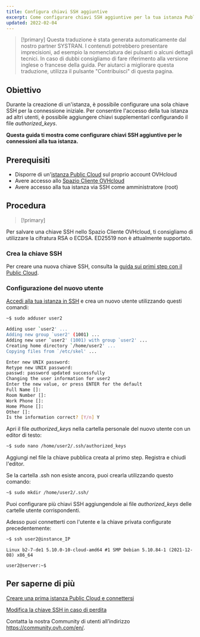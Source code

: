 ```yaml
---
title: Configura chiavi SSH aggiuntive
excerpt: Come configurare chiavi SSH aggiuntive per la tua istanza Public Cloud
updated: 2022-02-04
---
```


> [!primary]
> Questa traduzione è stata generata automaticamente dal nostro partner SYSTRAN. I contenuti potrebbero presentare imprecisioni, ad esempio la nomenclatura dei pulsanti o alcuni dettagli tecnici. In caso di dubbi consigliamo di fare riferimento alla versione inglese o francese della guida. Per aiutarci a migliorare questa traduzione, utilizza il pulsante "Contribuisci" di questa pagina.
>

## Obiettivo
 
Durante la creazione di un'istanza, è possibile configurare una sola chiave SSH per la connessione iniziale. Per consentire l'accesso della tua istanza ad altri utenti, è possibile aggiungere chiavi supplementari configurando il file *authorized_keys*.

**Questa guida ti mostra come configurare chiavi SSH aggiuntive per le connessioni alla tua istanza.**

## Prerequisiti

- Disporre di un'[istanza Public Cloud](https://www.ovhcloud.com/it/public-cloud/) sul proprio account OVHcloud
- Avere accesso allo [Spazio Cliente OVHcloud](https://www.ovh.com/auth/?action=gotomanager&from=https://www.ovh.it/&ovhSubsidiary=it)
- Avere accesso alla tua istanza via SSH come amministratore (root)

## Procedura

> [!primary]
>
Per salvare una chiave SSH nello Spazio Cliente OVHcloud, ti consigliamo di utilizzare la cifratura RSA o ECDSA. ED25519 non è attualmente supportato.
>

### Crea la chiave SSH

Per creare una nuova chiave SSH, consulta la [guida sui primi step con il Public Cloud](/pages/public_cloud/compute/public-cloud-first-steps).

### Configurazione del nuovo utente

[Accedi alla tua istanza in SSH](/pages/public_cloud/compute/public-cloud-first-steps#connect-to-instance) e crea un nuovo utente utilizzando questi comandi:

```bash
~$ sudo adduser user2

Adding user `user2' ...
Adding new group `user2' (1001) ...
Adding new user `user2' (1001) with group `user2' ...
Creating home directory `/home/user2' ...
Copying files from `/etc/skel' ...

Enter new UNIX password:
Retype new UNIX password:
passwd: password updated successfully
Changing the user information for user2
Enter the new value, or press ENTER for the default
Full Name []:
Room Number []:
Work Phone []:
Home Phone []:
Other []:
Is the information correct? [Y/n] Y
```

Apri il file *authorized_keys* nella cartella personale del nuovo utente con un editor di testo:

```bash
~$ sudo nano /home/user2/.ssh/authorized_keys
```

Aggiungi nel file la chiave pubblica creata al primo step. Registra e chiudi l'editor.

Se la cartella .ssh non esiste ancora, puoi crearla utilizzando questo comando:

```bash
~$ sudo mkdir /home/user2/.ssh/
```

Puoi configurare più chiavi SSH aggiungendole ai file *authorized_keys* delle cartelle utente corrispondenti.

Adesso puoi connetterti con l'utente e la chiave privata configurate precedentemente:

```bash
~$ ssh user2@instance_IP
```
```console
Linux b2-7-de1 5.10.0-10-cloud-amd64 #1 SMP Debian 5.10.84-1 (2021-12-08) x86_64

user2@server:~$
```

## Per saperne di più

[Creare una prima istanza Public Cloud e connettersi](/pages/public_cloud/compute/public-cloud-first-steps)

[Modifica la chiave SSH in caso di perdita](/pages/public_cloud/compute/replacing_lost_ssh_key)

Contatta la nostra Community di utenti all’indirizzo <https://community.ovh.com/en/>.
